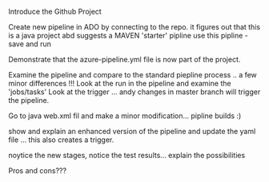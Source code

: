 Introduce the Github Project

Create new pipeline in ADO by connecting to the repo. 
  it figures out that this is a java project abd suggests a MAVEN 'starter' pipline
  use this pipline - save and run
  
Demonstrate that the azure-pipeline.yml file is now part of the project.

Examine the pipeline and compare to the standard piepline process .. a few minor differences !!! 
Look  at the run in the pipeline and examine the 'jobs/tasks' 
Look at the trigger ... andy changes in master branch will trigger the pipeline. 

Go to java web.xml fil and make a minor modification... pipline builds :) 

show and explain an enhanced version of the pipeline and update the yaml file ...
this also creates a trigger.

noytice the new stages, notice the test results... explain the possibilities

Pros and cons??? 
